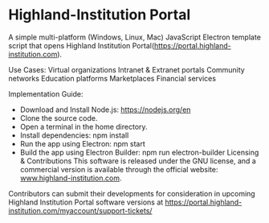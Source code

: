 # Highland-Institution Portal
A simple multi-platform (Windows, Linux, Mac) JavaScript Electron template script that opens Highland Institution Portal(https://portal.highland-institution.com).

Use Cases:
Virtual organizations
Intranet & Extranet portals
Community networks
Education platforms
Marketplaces
Financial services

Implementation Guide:
- Download and Install Node.js: https://nodejs.org/en
- Clone the source code.
- Open a terminal in the home directory.
- Install dependencies: npm install
- Run the app using Electron: npm start
- Build the app using Electron Builder:  npm run electron-builder
Licensing & Contributions
This software is released under the GNU license, and a commercial version is available through the official website: www.highland-institution.com.

Contributors can submit their developments for consideration in upcoming Highland Institution Portal software versions at https://portal.highland-institution.com/myaccount/support-tickets/
